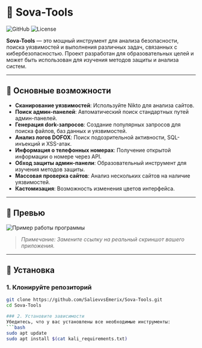 # 🦊 Sova-Tools

![GitHub](https://img.shields.io/badge/version-1w--SNAPSHOT-blue) ![License](https://img.shields.io/badge/license-MIT-green)

**Sova-Tools** — это мощный инструмент для анализа безопасности, поиска уязвимостей и выполнения различных задач, связанных с кибербезопасностью. Проект разработан для образовательных целей и может быть использован для изучения методов защиты и анализа систем.

---

## 🌟 Основные возможности

- **Сканирование уязвимостей**: Используйте Nikto для анализа сайтов.
- **Поиск админ-панелей**: Автоматический поиск стандартных путей админ-панелей.
- **Генерация dork-запросов**: Создание популярных запросов для поиска файлов, баз данных и уязвимостей.
- **Анализ логов DOFOX**: Поиск подозрительной активности, SQL-инъекций и XSS-атак.
- **Информация о телефонных номерах**: Получение открытой информации о номере через API.
- **Обход защиты админ-панели**: Образовательный инструмент для изучения методов защиты.
- **Массовая проверка сайтов**: Анализ нескольких сайтов на наличие уязвимостей.
- **Кастомизация**: Возможность изменения цветов интерфейса.

---

## 📸 Превью

![Пример работы программы](https://via.placeholder.com/800x400?text=Sova-Tools+Preview)

> _Примечание: Замените ссылку на реальный скриншот вашего приложения._

---

## 🚀 Установка

### 1. Клонируйте репозиторий
```bash
git clone https://github.com/SalievvsEmerix/Sova-Tools.git
cd Sova-Tools

### 2. Установите зависимости
Убедитесь, что у вас установлены все необходимые инструменты:
```bash
sudo apt update
sudo apt install $(cat kali_requirements.txt)
